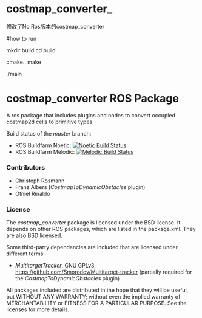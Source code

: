 # costmap_converter_
修改了No Ros版本的costmap_converter

#how to run

mkdir build
cd build

cmake..
make

./main


costmap_converter ROS Package
=============================

A ros package that includes plugins and nodes to convert occupied costmap2d cells to primitive types

Build status of the *master* branch:
- ROS Buildfarm Noetic: [![Noetic Build Status](http://build.ros.org/buildStatus/icon?job=Ndev__costmap_converter__ubuntu_focal_amd64)](http://build.ros.org/job/Ndev__costmap_converter__ubuntu_focal_amd64/)
- ROS Buildfarm Melodic: [![Melodic Build Status](http://build.ros.org/buildStatus/icon?job=Mdev__costmap_converter__ubuntu_bionic_amd64)](http://build.ros.org/job/Mdev__costmap_converter__ubuntu_bionic_amd64/)


### Contributors

- Christoph Rösmann
- Franz Albers (*CostmapToDynamicObstacles* plugin)
- Otniel Rinaldo


### License

The *costmap_converter* package is licensed under the BSD license.
It depends on other ROS packages, which are listed in the package.xml. They are also BSD licensed.

Some third-party dependencies are included that are licensed under different terms:
 - *MultitargetTracker*, GNU GPLv3, https://github.com/Smorodov/Multitarget-tracker
   (partially required for the *CostmapToDynamicObstacles* plugin)

All packages included are distributed in the hope that they will be useful, but WITHOUT ANY WARRANTY; without even the implied warranty of MERCHANTABILITY or FITNESS FOR A PARTICULAR PURPOSE. See the licenses for more details.



